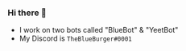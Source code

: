 ### Hi there 👋

- I work on two bots called "BlueBot" & "YeetBot"
- My Discord is `TheBlueBurger#0001`
